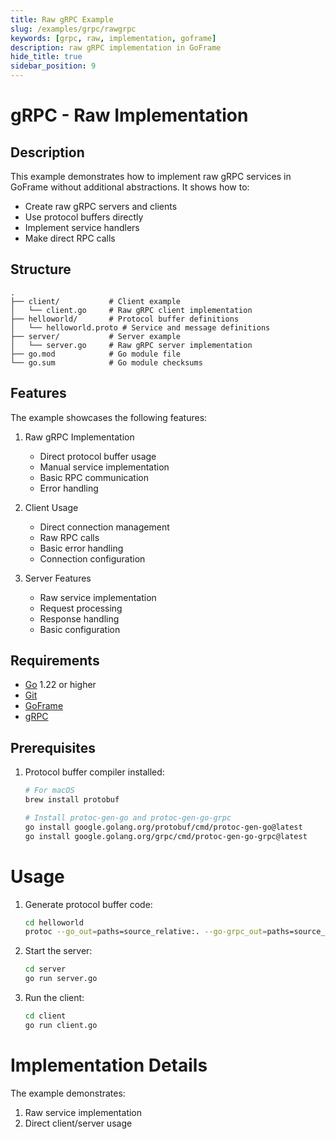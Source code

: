 ```yaml
---
title: Raw gRPC Example
slug: /examples/grpc/rawgrpc
keywords: [grpc, raw, implementation, goframe]
description: raw gRPC implementation in GoFrame
hide_title: true
sidebar_position: 9
---
```


# gRPC - Raw Implementation

## Description

This example demonstrates how to implement raw gRPC services in GoFrame without additional abstractions. It shows how to:
- Create raw gRPC servers and clients
- Use protocol buffers directly
- Implement service handlers
- Make direct RPC calls

## Structure

```
.
├── client/           # Client example
│   └── client.go     # Raw gRPC client implementation
├── helloworld/       # Protocol buffer definitions
│   └── helloworld.proto # Service and message definitions
├── server/           # Server example
│   └── server.go     # Raw gRPC server implementation
├── go.mod            # Go module file
└── go.sum            # Go module checksums
```

## Features

The example showcases the following features:
1. Raw gRPC Implementation
   - Direct protocol buffer usage
   - Manual service implementation
   - Basic RPC communication
   - Error handling

2. Client Usage
   - Direct connection management
   - Raw RPC calls
   - Basic error handling
   - Connection configuration

3. Server Features
   - Raw service implementation
   - Request processing
   - Response handling
   - Basic configuration

## Requirements

- [Go](https://golang.org/dl/) 1.22 or higher
- [Git](https://git-scm.com/downloads)
- [GoFrame](https://goframe.org)
- [gRPC](https://grpc.io/docs/languages/go/quickstart/)

## Prerequisites

1. Protocol buffer compiler installed:
   ```bash
   # For macOS
   brew install protobuf
   
   # Install protoc-gen-go and protoc-gen-go-grpc
   go install google.golang.org/protobuf/cmd/protoc-gen-go@latest
   go install google.golang.org/grpc/cmd/protoc-gen-go-grpc@latest
   ```

# Usage

1. Generate protocol buffer code:
   ```bash
   cd helloworld
   protoc --go_out=paths=source_relative:. --go-grpc_out=paths=source_relative:. *.proto
   ```

2. Start the server:
   ```bash
   cd server
   go run server.go
   ```

3. Run the client:
   ```bash
   cd client
   go run client.go
   ```

# Implementation Details

The example demonstrates:
1. Raw service implementation
2. Direct client/server usage
